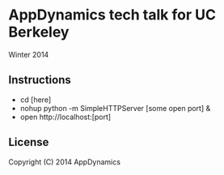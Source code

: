 # AppDynamics tech talk for UC Berkeley

Winter 2014

## Instructions

- cd [here]
- nohup python -m SimpleHTTPServer [some open port] &
- open http://localhost:[port]

## License

Copyright (C) 2014 AppDynamics
